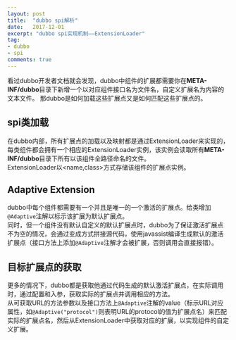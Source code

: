 ```yaml
---
layout: post
title:  "dubbo spi解析"
date:   2017-12-01
excerpt: "dubbo spi实现机制——ExtensionLoader"
tag:
- dubbo
- spi
comments: true
---
```


看过dubbo开发者文档就会发现，dubbo中组件的扩展都需要你在**META-INF/dubbo**目录下新增一个以对应组件接口名为文件名，自定义扩展名为内容的文本文件。 那dubbo是如何加载这些扩展点又是如何匹配这些扩展点的。

## spi类加载
在dubbo内部，所有扩展点的加载以及映射都是通过ExtensionLoader来实现的，每类组件都会拥有一个相应的ExtensionLoader实例，该实例会读取所有**META-INF/dubbo**目录下所有以该组件全路径命名的文件。<br/>
ExtensionLoader以<name,class>方式存储该组件的扩展点实例。

## Adaptive Extension
dubbo中每个组件都需要有一个并且是唯一的一个激活的扩展点。给类增加```@Adaptive```注解以标示该扩展为默认扩展点。<br/>
同时，但一个组件没有默认自定义的默认扩展点时，dubbo为了保证激活扩展点不为空的情况，会通过变成方式拼接源代码，使用javassist编译生成默认的激活扩展点（接口方法上添加```@Adaptive```注解才会被扩展，否则调用会直接报错）。

## 目标扩展点的获取
更多的情况下，dubbo都是获取他通过代码生成的默认激活扩展点，在实际调用时，通过配置和入参，获取实际的扩展点并调用相应的方法。<br/>
从可获取URL的方法参数以及接口方法上```@Adaptive```注解的value（标示URL对应属性，如```@Adaptive("protocol")```则表明URL的protocol的值为扩展点名）来匹配实际的扩展点名，然后从ExtensionLoader中获取对应的扩展，以实现组件的自定义扩展。
